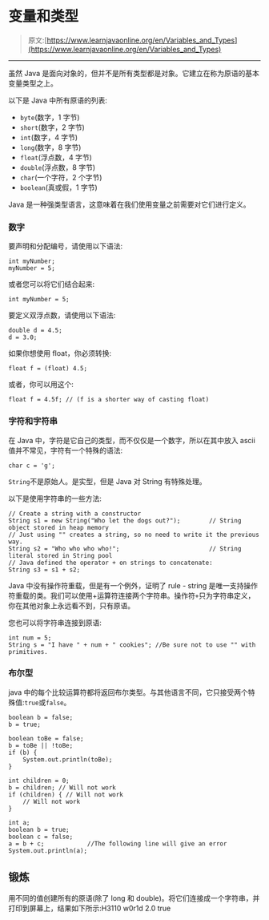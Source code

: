 # 变量和类型

> 原文:[https://www.learnjavaonline.org/en/Variables_and_Types](https://www.learnjavaonline.org/en/Variables_and_Types)

* * *

虽然 Java 是面向对象的，但并不是所有类型都是对象。它建立在称为原语的基本变量类型之上。

以下是 Java 中所有原语的列表:

*   `byte`(数字，1 字节)
*   `short`(数字，2 字节)
*   `int`(数字，4 字节)
*   `long`(数字，8 字节)
*   `float`(浮点数，4 字节)
*   `double`(浮点数，8 字节)
*   `char`(一个字符，2 个字节)
*   `boolean`(真或假，1 字节)

Java 是一种强类型语言，这意味着在我们使用变量之前需要对它们进行定义。

### 数字

要声明和分配编号，请使用以下语法:

```
int myNumber;
myNumber = 5; 
```

或者您可以将它们结合起来:

```
int myNumber = 5; 
```

要定义双浮点数，请使用以下语法:

```
double d = 4.5;
d = 3.0; 
```

如果你想使用 float，你必须转换:

```
float f = (float) 4.5; 
```

或者，你可以用这个:

```
float f = 4.5f; // (f is a shorter way of casting float) 
```

### 字符和字符串

在 Java 中，字符是它自己的类型，而不仅仅是一个数字，所以在其中放入 ascii 值并不常见，字符有一个特殊的语法:

```
char c = 'g'; 
```

`String`不是原始人。是实型，但是 Java 对 String 有特殊处理。

以下是使用字符串的一些方法:

```
// Create a string with a constructor
String s1 = new String("Who let the dogs out?");        // String object stored in heap memory
// Just using "" creates a string, so no need to write it the previous way.
String s2 = "Who who who who!";                         // String literal stored in String pool
// Java defined the operator + on strings to concatenate:
String s3 = s1 + s2; 
```

Java 中没有操作符重载，但是有一个例外，证明了 rule - string 是唯一支持操作符重载的类。我们可以使用+运算符连接两个字符串。操作符`+`只为字符串定义，你在其他对象上永远看不到，只有原语。

您也可以将字符串连接到原语:

```
int num = 5;
String s = "I have " + num + " cookies"; //Be sure not to use "" with primitives. 
```

### 布尔型

java 中的每个比较运算符都将返回布尔类型。与其他语言不同，它只接受两个特殊值:`true`或`false`。

```
boolean b = false;
b = true;

boolean toBe = false;
b = toBe || !toBe;
if (b) {
    System.out.println(toBe);
}

int children = 0;
b = children; // Will not work
if (children) { // Will not work
    // Will not work
}

int a;
boolean b = true; 
boolean c = false; 
a = b + c;            //The following line will give an error
System.out.println(a); 
```

## 锻炼

用不同的值创建所有的原语(除了 long 和 double)。将它们连接成一个字符串，并打印到屏幕上，结果如下所示:H3110 w0r1d 2.0 true